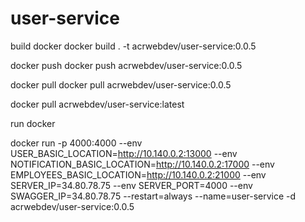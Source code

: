 # user-service

build docker
docker build . -t acrwebdev/user-service:0.0.5

docker push
docker push acrwebdev/user-service:0.0.5

docker pull
docker pull acrwebdev/user-service:0.0.5

docker pull acrwebdev/user-service:latest

run docker

docker run -p 4000:4000 --env USER_BASIC_LOCATION=http://10.140.0.2:13000 --env NOTIFICATION_BASIC_LOCATION=http://10.140.0.2:17000 --env EMPLOYEES_BASIC_LOCATION=http://10.140.0.2:21000 --env SERVER_IP=34.80.78.75 --env SERVER_PORT=4000 --env SWAGGER_IP=34.80.78.75 --restart=always --name=user-service -d acrwebdev/user-service:0.0.5
